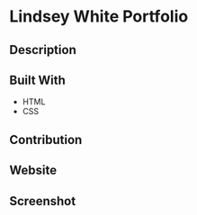 # Lindsey White Portfolio

## Description

## Built With 
* HTML
* CSS

## Contribution

## Website 

## Screenshot
